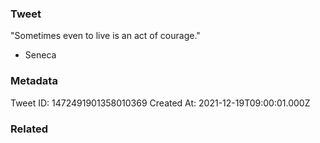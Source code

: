 ### Tweet
"Sometimes even to live is an act of courage." 

- Seneca

### Metadata
Tweet ID: 1472491901358010369
Created At: 2021-12-19T09:00:01.000Z

### Related

